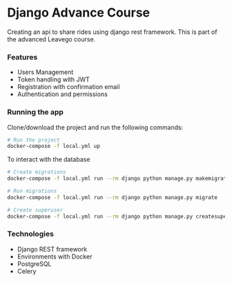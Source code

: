 # Django Advance Course
Creating an api to share rides using django rest framework. This is part of the advanced Leavego course.

### Features
* Users Management
* Token handling with JWT
* Registration with confirmation email
* Authentication and permissions

### Running the app
Clone/download the project and run the following commands:

```bash
# Run the project
docker-compose -f local.yml up
```

To interact with the database
```bash
# Create migrations
docker-compose -f local.yml run --rm django python manage.py makemigrations

# Run migrations
docker-compose -f local.yml run --rm django python manage.py migrate

# Create superuser
docker-compose -f local.yml run --rm django python manage.py createsuperuser
```

### Technologies
* Django REST framework
* Environments with Docker
* PostgreSQL
* Celery
